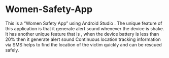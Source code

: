 # Women-Safety-App
This is a “Women Safety App” using Android Studio .  The unique feature of this application is  that it generate alert sound whenever the device is shake. It has another  unique feature that is , when the device battery is less than 20% then it generate alert sound Continuous location tracking information via SMS helps to find the location of the victim quickly and can be rescued safely.
